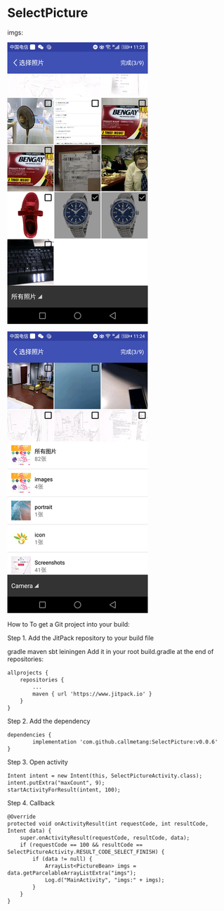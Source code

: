 # SelectPicture

imgs:


![images](https://github.com/callmetang/SelectPicture/blob/master/imgs/img1.png)

![images](https://github.com/callmetang/SelectPicture/blob/master/imgs/img2.png)

How to
To get a Git project into your build:

Step 1. Add the JitPack repository to your build file

gradle
maven
sbt
leiningen
Add it in your root build.gradle at the end of repositories:

	allprojects {
		repositories {
			...
			maven { url 'https://www.jitpack.io' }
		}
	}
Step 2. Add the dependency

	dependencies {
	        implementation 'com.github.callmetang:SelectPicture:v0.0.6'
	}

Step 3. Open activity
	
	Intent intent = new Intent(this, SelectPictureActivity.class);
	intent.putExtra("maxCount", 9);
	startActivityForResult(intent, 100);

Step 4. Callback
 

    @Override
    protected void onActivityResult(int requestCode, int resultCode, Intent data) {
        super.onActivityResult(requestCode, resultCode, data);
        if (requestCode == 100 && resultCode == SelectPictureActivity.RESULT_CODE_SELECT_FINISH) {
            if (data != null) {
                ArrayList<PictureBean> imgs = data.getParcelableArrayListExtra("imgs");
                Log.d("MainActivity", "imgs:" + imgs);
            }
        }
    }
